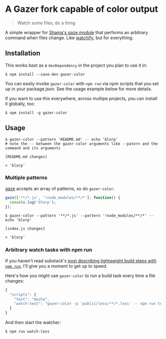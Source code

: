 # A Gazer fork capable of color output

> Watch some files, do a thing

A simple wrapper for [Shama's gaze
module](https://github.com/shama/gaze) that performs an arbitrary
command when files change. Like
[watchify](https://github.com/substack/watchify), but for everything.

## Installation

This works best as a `devDependency` in the project you plan to use it
in:

```shell
$ npm install --save-dev gazer-color
```

You can easily invoke `gazer-color` with `npm run` via npm scripts that you
set up in your package.json. See the usage example below for more
details.

If you want to use this everywhere, across multipe projects, you can install it
globally, too:

```shell
$ npm install -g gazer-color
```

## Usage

```shell
$ gazer-color --pattern 'README.md' -- echo 'blorp'
# note the -- between the gazer-color arguments like --patern and the command and its arguments

[README.md changes]

> 'blorp'
```

### Multiple patterns

[gaze](https://github.com/shama/gaze#usage) accepts an array of patterns, so do `gazer-color`.

```javascript
gaze(['**/*.js', '!node_modules/**/*'], function() {
  console.log('blorp');
});
```

```shell
$ gazer-color --pattern '**/*.js' --pattern '!node_modules/**/*' -- echo 'blorp'

[index.js changes]

> 'blorp'
```

### Arbitrary watch tasks with npm run

If you haven't read substack's [post describing lightweight build steps
with `npm run`](http://substack.net/task_automation_with_npm_run), I'll
give you a moment to get up to speed.

Here's how you might use `gazer-color` to run a build task every time a file
changes:

```javascript
{
  "scripts": {
    "test": "mocha",
    "watch-test": "gazer-color -p 'public/less/**/*.less' -- npm run test"
  }
}
```

And then start the watcher:

```shell
$ npm run watch-less
```
